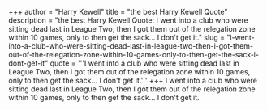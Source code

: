 +++
author = "Harry Kewell"
title = "the best Harry Kewell Quote"
description = "the best Harry Kewell Quote: I went into a club who were sitting dead last in League Two, then I got them out of the relegation zone within 10 games, only to then get the sack... I don't get it."
slug = "i-went-into-a-club-who-were-sitting-dead-last-in-league-two-then-i-got-them-out-of-the-relegation-zone-within-10-games-only-to-then-get-the-sack-i-dont-get-it"
quote = '''I went into a club who were sitting dead last in League Two, then I got them out of the relegation zone within 10 games, only to then get the sack... I don't get it.'''
+++
I went into a club who were sitting dead last in League Two, then I got them out of the relegation zone within 10 games, only to then get the sack... I don't get it.
